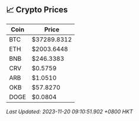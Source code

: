 ## 📈 Crypto Prices

| Coin | Price |
| ---- | ----- |
| BTC | $37289.8312 |
| ETH | $2003.6448 |
| BNB | $246.3383 |
| CRV | $0.5759 |
| ARB | $1.0510 |
| OKB | $57.8270 |
| DOGE | $0.0804 |

_Last Updated: 2023-11-20 09:10:51.902 +0800 HKT_